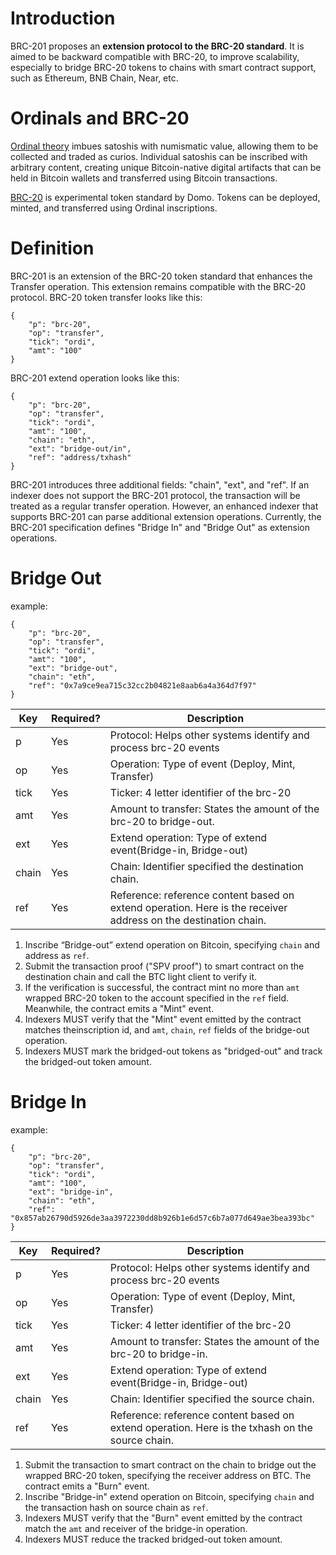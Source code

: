 # Introduction
BRC-201 proposes an **extension protocol to the BRC-20 standard**. It is aimed to be backward compatible with BRC-20, to improve scalability, especially to bridge BRC-20 tokens to chains with smart contract support, such as Ethereum, BNB Chain, Near, etc.

# Ordinals and BRC-20
[Ordinal theory](https://docs.ordinals.com/) imbues satoshis with numismatic value, allowing them to be collected and traded as curios. Individual satoshis can be inscribed with arbitrary content, creating unique Bitcoin-native digital artifacts that can be held in Bitcoin wallets and transferred using Bitcoin transactions.

[BRC-20](https://domo-2.gitbook.io/brc-20-experiment/) is experimental token standard by Domo. Tokens can be deployed, minted, and transferred using Ordinal inscriptions.

# Definition
BRC-201 is an extension of the BRC-20 token standard that enhances the Transfer operation. This extension remains compatible with the BRC-20 protocol.
BRC-20 token transfer looks like this:
```
{
    "p": "brc-20",
    "op": "transfer",
    "tick": "ordi",
    "amt": "100"
}
```

BRC-201 extend operation looks like this:
```
{
    "p": "brc-20",
    "op": "transfer",
    "tick": "ordi",
    "amt": "100",
    "chain": "eth",
    "ext": "bridge-out/in",
    "ref": "address/txhash"
}
```

BRC-201 introduces three additional fields: "chain", "ext", and "ref".
If an indexer does not support the BRC-201 protocol, the transaction will be treated as a regular transfer operation.
However, an enhanced indexer that supports BRC-201 can parse additional extension operations.
Currently, the BRC-201 specification defines "Bridge In" and "Bridge Out" as extension operations.

# Bridge Out
example:
```
{
    "p": "brc-20",
    "op": "transfer",
    "tick": "ordi",
    "amt": "100",
    "ext": "bridge-out",
    "chain": "eth",
    "ref": "0x7a9ce9ea715c32cc2b04821e8aab6a4a364d7f97"
}
```

| Key   | Required? | Description                                                                                                     |
|-------|-----------|-----------------------------------------------------------------------------------------------------------------|
| p     | 	Yes      | 	Protocol: Helps other systems identify and process brc-20 events                                               |
| op    | 	Yes      | 	Operation: Type of event (Deploy, Mint, Transfer)                                                              |
| tick  | 	Yes      | 	Ticker: 4 letter identifier of the brc-20                                                                      |
| amt   | 	Yes      | 	Amount to transfer: States the amount of the brc-20 to bridge-out.                                             |
| ext   | 	Yes      | 	Extend operation: Type of extend event(Bridge-in, Bridge-out)                                                  |
| chain | 	Yes      | 	Chain: Identifier specified the destination chain.                                                             |
| ref   | 	Yes      | 	Reference: reference content based on extend operation. Here is the receiver address on the destination chain. |



1. Inscribe “Bridge-out” extend operation on Bitcoin, specifying `chain` and address as `ref`.
2. Submit the transaction proof ("SPV proof") to smart contract on the destination chain and call the BTC light client to verify it.
3. If  the verification is successful, the contract mint no more than `amt` wrapped BRC-20 token to the account specified in the `ref` field. Meanwhile, the contract emits a "Mint" event.
4. Indexers MUST verify that the "Mint" event emitted by the contract matches theinscription id,  and `amt`, `chain`,  `ref` fields of the bridge-out operation.
5. Indexers MUST mark the bridged-out tokens as "bridged-out" and track the bridged-out token amount.

# Bridge In
example:
```
{
    "p": "brc-20",
    "op": "transfer",
    "tick": "ordi",
    "amt": "100",
    "ext": "bridge-in",
    "chain": "eth",
    "ref": "0x857ab26790d5926de3aa3972230dd8b926b1e6d57c6b7a077d649ae3bea393bc"
}
```

| Key   | Required? | Description                                                                                      |
|-------|-----------|--------------------------------------------------------------------------------------------------|
| p     | 	Yes      | 	Protocol: Helps other systems identify and process brc-20 events                                |
| op    | 	Yes      | 	Operation: Type of event (Deploy, Mint, Transfer)                                               |
| tick  | 	Yes      | 	Ticker: 4 letter identifier of the brc-20                                                       |
| amt   | 	Yes      | 	Amount to transfer: States the amount of the brc-20 to bridge-in.                               |
| ext   | 	Yes      | 	Extend operation: Type of extend event(Bridge-in, Bridge-out)                                   |
| chain | 	Yes      | 	Chain: Identifier specified the source chain.                                                   |
| ref   | 	Yes      | 	Reference: reference content based on extend operation. Here is the txhash on the source chain. |

1. Submit the transaction to smart contract on the chain to bridge out the wrapped BRC-20 token, specifying the receiver address on BTC. The contract emits a "Burn" event.
2. Inscribe "Bridge-in" extend operation on Bitcoin, specifying `chain` and the transaction hash on source chain as `ref`.
3. Indexers MUST verify that the "Burn" event emitted by the contract match the `amt` and receiver of the bridge-in operation.
4. Indexers MUST reduce the tracked bridged-out token amount.
